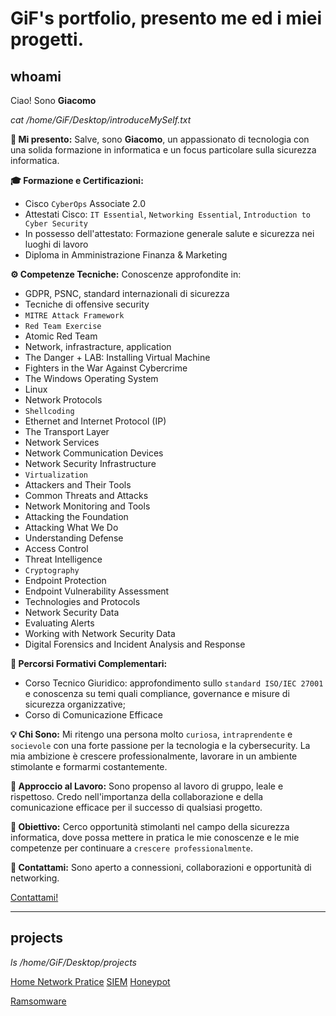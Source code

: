 # GiF's portfolio, presento me ed i miei progetti.

## whoami

Ciao! Sono **Giacomo**

_cat /home/GiF/Desktop/introduceMySelf.txt_

**🚀 Mi presento:**
      Salve, sono **Giacomo**, un appassionato di tecnologia con una solida formazione in informatica e un focus particolare sulla sicurezza informatica.

**🎓 Formazione e Certificazioni:**
- Cisco `CyberOps` Associate 2.0
- Attestati Cisco: `IT Essential`, `Networking Essential`, `Introduction to Cyber Security`
- In possesso dell'attestato: Formazione generale salute e sicurezza nei luoghi di lavoro
- Diploma in Amministrazione Finanza & Marketing

**⚙️ Competenze Tecniche:**
Conoscenze approfondite in:
- GDPR, PSNC, standard internazionali di sicurezza
- Tecniche di offensive security
- `MITRE Attack Framework`
- `Red Team Exercise`
- Atomic Red Team
- Network, infrastracture, application
- The Danger + LAB: Installing Virtual Machine
- Fighters in the War Against Cybercrime
- The Windows Operating System
- Linux
- Network Protocols
- `Shellcoding`
- Ethernet and Internet Protocol (IP)
- The Transport Layer
- Network Services
- Network Communication Devices
- Network Security Infrastructure
- `Virtualization`
- Attackers and Their Tools
- Common Threats and Attacks
- Network Monitoring and Tools
- Attacking the Foundation
- Attacking What We Do
- Understanding Defense
- Access Control
- Threat Intelligence
- `Cryptography`
- Endpoint Protection
- Endpoint Vulnerability Assessment
- Technologies and Protocols
- Network Security Data
- Evaluating Alerts
- Working with Network Security Data
- Digital Forensics and Incident Analysis and Response


**💼 Percorsi Formativi Complementari:**
- Corso Tecnico Giuridico: approfondimento sullo `standard ISO/IEC 27001` e conoscenza su temi quali compliance, governance e misure di sicurezza   organizzative;
- Corso di Comunicazione Efficace

**💡 Chi Sono:**
      Mi ritengo una persona molto `curiosa`, `intraprendente` e `socievole` con una forte passione per la tecnologia e la cybersecurity. La mia ambizione è crescere professionalmente, lavorare in un ambiente stimolante e formarmi costantemente.

**🤝 Approccio al Lavoro:**
      Sono propenso al lavoro di gruppo, leale e rispettoso. Credo nell'importanza della collaborazione e della comunicazione efficace per il successo di qualsiasi progetto.

**🚀 Obiettivo:**
      Cerco opportunità stimolanti nel campo della sicurezza informatica, dove possa mettere in pratica le mie conoscenze e le mie competenze per     continuare a `crescere professionalmente`.

**📧 Contattami:**
      Sono aperto a connessioni, collaborazioni e opportunità di networking.

[Contattami!](https://www.linkedin.com/in/giacomofestante/)

****

## projects

_ls /home/GiF/Desktop/projects_

[Home Network Pratice](https://github.com/Gif-97/HomeNetwork-Pratice/blob/main/README.md)
[SIEM](https://github.com/gif-97/SIEM-Pratice)
[Honeypot](https://github.com/gif-97/HoneyPot-Pratice)

[Ramsomware](https://github.com/gif-97/RamsomwareAttack-Pratice)
